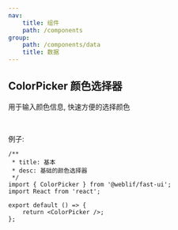 ```yaml
---
nav:
    title: 组件
    path: /components
group:
    path: /components/data
    title: 数据
---
```


## ColorPicker 颜色选择器

用于输入颜色信息, 快速方便的选择颜色

<br />

例子:

```tsx
/**
 * title: 基本
 * desc: 基础的颜色选择器
 */
import { ColorPicker } from '@weblif/fast-ui';
import React from 'react';

export default () => {
    return <ColorPicker />;
};
```

<br />

<API src="./ColorPicker.tsx"></API>
